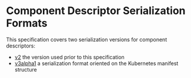# Component Descriptor Serialization Formats

This specification covers two serialization versions for
component descriptors:

- [v2](v2.md) the version used prior to this specification
- [v3alpha1](v3.md) a serialization format oriented on the Kubernetes manifest structure
